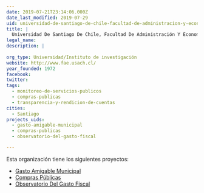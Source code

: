 ```yaml
---
date: 2019-07-21T23:14:06.000Z
date_last_modified: 2019-07-29
uid: universidad-de-santiago-de-chile-facultad-de-administracion-y-economia
title: |
  Universidad De Santiago De Chile, Facultad De Administración Y Economía
legal_name: 
description: |
  
org_type: Universidad/Instituto de investigación
website: http://www.fae.usach.cl/
year_founded: 1972
facebook: 
twitter: 
tags:
  - monitoreo-de-servicios-publicos
  - compras-publicas
  - transparencia-y-rendicion-de-cuentas
cities: 
  - Santiago
projects_uids:
  - gasto-amigable-municipal
  - compras-publicas
  - observatorio-del-gasto-fiscal

---
```


Esta organización tiene los siguientes proyectos:

- [Gasto Amigable Municipal](/proyectos/gasto-amigable-municipal)
- [Compras Públicas](/proyectos/compras-publicas)
- [Observatorio Del Gasto Fiscal](/proyectos/observatorio-del-gasto-fiscal)
